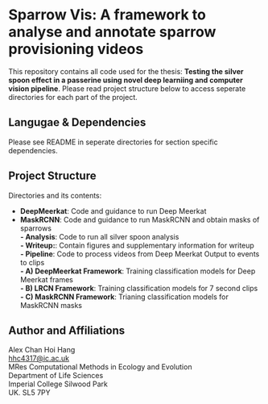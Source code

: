 # Sparrow Vis: A framework to analyse and annotate sparrow provisioning videos
This repository contains all code used for the thesis: **Testing the silver spoon effect in a passerine using novel deep learniing and computer vision pipeline**. Please read project structure below to access seperate directories for each part of the project.

## Langugae & Dependencies
Please see README in seperate directories for section specific dependencies.  

## Project Structure
Directories and its contents:  

- **DeepMeerkat**: Code and guidance to run Deep Meerkat  
- **MaskRCNN**: Code and guidance to run MaskRCNN and obtain masks of sparrows  
**- Analysis**: Code to run all silver spoon analysis  
**- Writeup:**: Contain figures and supplementary information for writeup  
**- Pipeline**: Code to process videos from Deep Meerkat Output to events to clips  
**- A) DeepMeerkat Framework**: Training classification models for Deep Meerkat frames  
**- B) LRCN Framework**: Training classification models for 7 second clips  
**- C) MaskRCNN Framework**: Trianing classification models for MaskRCNN masks  


## Author and Affiliations
Alex Chan Hoi Hang  
hhc4317@ic.ac.uk  
MRes Computational Methods in Ecology and Evolution  
Department of Life Sciences  
Imperial College Silwood Park  
UK. SL5 7PY  
